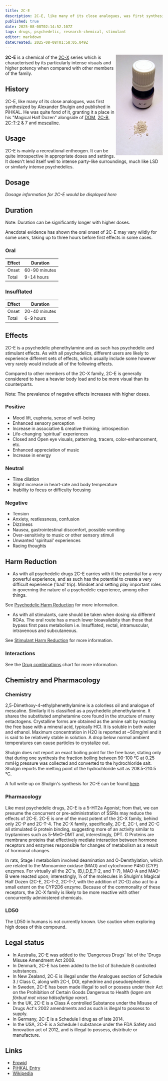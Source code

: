 ```yaml
---
title: 2C-E
description: 2C-E, like many of its close analogues, was first synthesized by Alexander Shulgin and published in PiHKAL. He was quite fond of it, granting it a place in his...
published: true
date: 2025-08-08T02:14:52.107Z
tags: drugs, psychedelic, research-chemical, stimulant
editor: markdown
dateCreated: 2025-08-08T01:58:05.049Z
---
```


<img src="2ce.jpg" alt="Vial of 2C-E with powder" width="150" align="right">

**2C-E** is a chemical of the [2C-X](/en/2c-x) series which is characterised by its particularly intense visuals and higher potency when compared with other members of the family.

## History

2C-E, like many of its close analogues, was first synthesized by Alexander Shulgin and published in PiHKAL. He was quite fond of it, granting it a place in his "Magical Half Dozen" alongside of [DOM](/en/dom), [2C-B](/en/2c-b), [2C-T-2](/en/2c-t-2) & 7 and [mescaline](/en/mescaline).

## Usage

2C-E is mainly a recreational entheogen. It can be quite introspective in appropriate doses and settings. It doesn't lend itself well to intense party-like surroundings, much like LSD or similarly intense psychedelics.

## Dosage

*Dosage information for 2C-E would be displayed here*

## Duration

Note: Duration can be significantly longer with higher doses.

Anecdotal evidence has shown the oral onset of 2C-E may vary wildly for some users, taking up to three hours before first effects in some cases.

### Oral

| Effect | Duration |
|--------|----------|
| Onset | 60-90 minutes |
| Total | 9-14 hours |

### Insufflated

| Effect | Duration |
|--------|----------|
| Onset | 20-40 minutes |
| Total | 6-9 hours |

## Effects

2C-E is a psychedelic phenethylamine and as such has psychedelic and stimulant effects. As with all psychedelics, different users are likely to experience different sets of effects, which usually include some however very rarely would include all of the following effects.

Compared to other members of the 2C-X family, 2C-E is generally considered to have a heavier body load and to be more visual than its counterparts.

Note: The prevalence of negative effects increases with higher doses.

### Positive

* Mood lift, euphoria, sense of well-being
* Enhanced sensory perception
* Increase in associative & creative thinking; introspection
* Life-changing 'spiritual' experiences
* Closed and Open eye visuals, patterning, tracers, color-enhancement, etc.
* Enhanced appreciation of music
* Increase in energy

### Neutral

* Time dilation
* Slight increase in heart-rate and body temperature
* Inability to focus or difficulty focusing

### Negative

* Tension
* Anxiety, restlessness, confusion
* Dizziness
* Nausea, gastrointestinal discomfort, possible vomiting
* Over-sensitivity to music or other sensory stimuli
* Unwanted 'spiritual' experiences
* Racing thoughts

## Harm Reduction

* As with all psychedelic drugs 2C-E carries with it the potential for a very powerful experience, and as such has the potential to create a very difficult experience ('bad' trip). Mindset and setting play important roles in governing the nature of a psychedelic experience, among other things.

See [Psychedelic Harm Reduction](/en/psychedelics#harm-reduction) for more information.

* As with all stimulants, care should be taken when dosing via different ROAs. The oral route has a much lower bioavailabity than those that bypass first pass metabolism i.e. Insufflated, rectal, intramuscular, intravenous and subcutaneous.

See [Stimulant Harm Reduction](/en/stimulants#harm-reduction) for more information.

### Interactions

See the [Drug combinations](/en/drug-combinations) chart for more information.

## Chemistry and Pharmacology

### Chemistry

2,5-Dimethoxy-4-ethylphenethylamine is a colorless oil and analogue of mescaline. Similarly it is classified as a psychedelic phenethylamine. It shares the substituted amphetamine core found in the structure of many entactogens. Crystalline forms are obtained as the amine salt by reacting the free base with a mineral acid, typically HCl. It is soluble in both water and ethanol. Maximum concentration in H2O is reported at ~50mg/ml and it is said to be relatively stable in solution. A drop below normal ambient temperatures can cause particles to crystalize out.

Shulgin does not report an exact boiling point for the free base, stating only that during one synthesis the fraction boiling between 90-100 °C at 0.25 mmHg pressure was collected and converted to the hydrochloride salt. Shulgin reports the melting point of the hydrochloride salt as 208.5-210.5 °C.

A full write up on Shulgin's synthesis for 2C-E can be found [here](https://www.erowid.org/library/books_online/pihkal/pihkal024.shtml).

### Pharmacology

Like most psychedelic drugs, 2C-E is a 5-HT2a Agonist; from that, we can presume the concurrent or pre-administration of SSRIs may reduce the effects of 2C-E. 2C-E is one of the most potent of the 2C-X family, behind only 2C-P and 2C-T-4. The 2C-X family, specifically, 2C-E, 2C-I, and 2C-C all stimulated G protein binding, suggesting more of an activity similar to tryptamines such as 5-MeO-DMT and, interestingly, DPT. G Proteins are membrane proteins that effectively mediate interaction between hormone receptors and enzymes responsible for changes of metabolism as a result of hormonal changes.

In rats, Stage I metabolism involved deamination and O-Demthylation, which are related to the Monoamine oxidase (MAO) and cytochrome P450 (CYP) enzymes. For virtually all the 2C's, (B,I,D,E,T-2, and T-7), MAO-A and MAO-B were reacted upon; interestingly, ½ of the molecules in Shulgin's Magical Half Dozen (2C-E, 2C-T-2, 2C-T-7, with the addition of 2C-D) also act to a small extent on the CYP2D6 enzyme. Because of the commonality of these receptors, the 2C-X family is likely to be more reactive with other concurrently administered chemicals.

### LD50

The LD50 in humans is not currently known. Use caution when exploring high doses of this compound.

## Legal status

* In Australia, 2C-E was added to the 'Dangerous Drugs' list of the 'Drugs Misuse Amendment Act 2008.
* In Denmark, 2C-E has been added to the list of Schedule B controlled substances.
* In New Zealand, 2C-E is illegal under the Analogues section of Schedule 3 / Class C, along with 2C-I, DOI, ephedrine and pseudoephedrine.
* In Sweden, 2C-E has been made illegal to sell or possess under their Act on the Prohibition of Certain Goods Dangerous to Health (*lagen om förbud mot vissa hälsofarliga varor*).
* In the UK, 2C-E is a Class A controlled Substance under the Misuse of Drugs Act's 2002 amendments and as such is illegal to possess to supply.
* In Germany, 2C-E is a Schedule I drug as of late 2014.
* In the USA, 2C-E is a Schedule I substance under the FDA Safety and Innovation act of 2012, and is illegal to possess, distribute or manufacture.

## Links

* [Erowid](https://www.erowid.org/chemicals/2ce/)
* [PiHKAL Entry](https://www.erowid.org/library/books_online/pihkal/pihkal024.shtml)
* [Wikipedia](https://www.wikipedia.org/wiki/2C-E/)